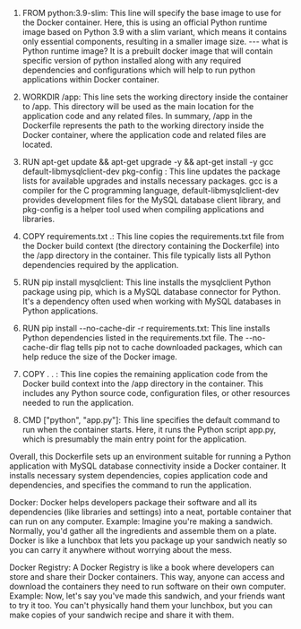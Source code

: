 
1.	FROM python:3.9-slim: This line will specify the base image to use for the Docker container. Here, this is  using an official Python runtime image based on Python 3.9 with a slim variant, which means it contains only essential components, resulting in a smaller image size.
--- what is Python runtime image?
	It is a prebuilt docker image that will contain specific version of python installed along with any required dependencies and configurations which will help to run python applications within Docker container.
 
2.	WORKDIR /app: This line sets the working directory inside the container to /app. This directory will be used as the main location for the application code and any related files.
In summary, /app in the Dockerfile represents the path to the working directory inside the Docker container, where the application code and related files are located.

3.	RUN apt-get update && apt-get upgrade -y && apt-get install -y gcc default-libmysqlclient-dev pkg-config \: 
This line updates the package lists for available upgrades and installs necessary packages. 
gcc is a compiler for the C programming language, default-libmysqlclient-dev provides development files for the MySQL database client library, and pkg-config is a helper tool used when compiling applications and libraries.

4.	COPY requirements.txt .: This line copies the requirements.txt file from the Docker build context (the directory containing the Dockerfile) into the /app directory in the container. This file typically lists all Python dependencies required by the application.

5.	RUN pip install mysqlclient: This line installs the mysqlclient Python package using pip, which is a MySQL database connector for Python. It's a dependency often used when working with MySQL databases in Python applications.

6.	RUN pip install --no-cache-dir -r requirements.txt: This line installs Python dependencies listed in the requirements.txt file. The --no-cache-dir flag tells pip not to cache downloaded packages, which can help reduce the size of the Docker image.

7.	COPY . . : This line copies the remaining application code from the Docker build context into the /app directory in the container. This includes any Python source code, configuration files, or other resources needed to run the application.

8.	CMD ["python", "app.py"]: This line specifies the default command to run when the container starts. Here, it runs the Python script app.py, which is presumably the main entry point for the application.

Overall, this Dockerfile sets up an environment suitable for running a Python application with MySQL database connectivity inside a Docker container. It installs necessary system dependencies, copies application code and dependencies, and specifies the command to run the application.

Docker: Docker helps developers package their software and all its dependencies (like libraries and settings) into a neat, portable container that can run on any computer.
Example: Imagine you're making a sandwich. Normally, you'd gather all the ingredients and assemble them on a plate. Docker is like a lunchbox that lets you package up your sandwich neatly so you can carry it anywhere without worrying about the mess. 

Docker Registry: A Docker Registry is like a book where developers can store and share their Docker containers. This way, anyone can access and download the containers they need to run software on their own computer.
Example: Now, let's say you've made this sandwich, and your friends want to try it too. You can't physically hand them your lunchbox, but you can make copies of your sandwich recipe and share it with them.




